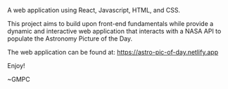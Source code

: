 A web application using React, Javascript, HTML, and CSS. 

This project aims to build upon front-end fundamentals while provide a dynamic and interactive web application that interacts with a NASA API to populate the Astronomy Picture of the Day. 

The web application can be found at: https://astro-pic-of-day.netlify.app

Enjoy!

~GMPC
